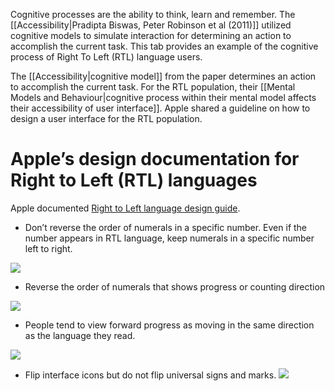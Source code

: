 Cognitive processes are the ability to think, learn and remember. The [[Accessibility|Pradipta Biswas, Peter Robinson et al (2011)]] utilized cognitive models to simulate interaction for determining an action to accomplish the current task. This tab provides an example of the cognitive process of Right To Left (RTL) language users.

The [[Accessibility|cognitive model]] from the paper determines an action to accomplish the current task. For the RTL population, their [[Mental Models and Behaviour|cognitive process within their mental model affects their accessibility of user interface]]. Apple shared a guideline on how to design a user interface for the RTL population.

# Apple’s design documentation for Right to Left (RTL) languages

Apple documented [Right to Left language design guide](https://developer.apple.com/design/human-interface-guidelines/right-to-left).
- Don’t reverse the order of numerals in a specific number. Even if the number appears in RTL language, keep numerals in a specific number left to right.

![](https://lh7-rt.googleusercontent.com/docsz/AD_4nXfma69vEG47-qKPe9OFXWe3iXeQiUxd-Hp_9wHTFyqx6VVUVaiMb8KSM3YygM0kIphlySWACxo_DcDUpZ6Y47LUy_mfOCFixTHA1vkV8lzurv_2rAEXswhL_J-IkqWs0FUuVWYWIQ?key=InPcM8oBWM0qEjlRW5SFMn1x)

- Reverse the order of numerals that shows progress or counting direction

![](https://lh7-rt.googleusercontent.com/docsz/AD_4nXck2vvzueRz6KxBhmfxZNRBoToaR6u4V9KJf_Yi7EdltfR3qvPdwmP4GQHkZk2YzQT4kr2xhWhD5-Gv59APlD4mX9CTlzukEwohuZU9xlMT8M8y7OaN3ndweAdzfNfEhncbJWe5Pg?key=InPcM8oBWM0qEjlRW5SFMn1x)

- People tend to view forward progress as moving in the same direction as the language they read.

![](https://lh7-rt.googleusercontent.com/docsz/AD_4nXdpq3aO92Mm34-cxfJxuMh-Aw2mZcBP04-bZrYFiNdGJvZVZ9-YE5cfYXJqHg_S3fcuZnt70xiMvMfwmyripY47NM7in_LSdfJWJ1FiMyNyM1TK5X37d5hOcCch3sUwcokq0bbjbw?key=InPcM8oBWM0qEjlRW5SFMn1x)

- Flip interface icons but do not flip universal signs and marks.
![](https://lh7-rt.googleusercontent.com/docsz/AD_4nXexTLsIEwYmRlQhcd_mRxW8cXpcbu-YzlA2-pAvAMCkIxGPNQyKUKZJazA2eam7o-fX5ROXVwXTI151-wc39pd005w-B03DK8yFbTiVE08IkVSaERVdplDfb9_D64Bz_ihSM5cz?key=InPcM8oBWM0qEjlRW5SFMn1x)

  